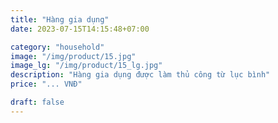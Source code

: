 ```yaml
---
title: "Hàng gia dụng"
date: 2023-07-15T14:15:48+07:00

category: "household" 
image: "/img/product/15.jpg"
image_lg: "/img/product/15_lg.jpg"
description: "Hàng gia dụng được làm thủ công từ lục bình"
price: "... VNĐ"

draft: false
---
```

